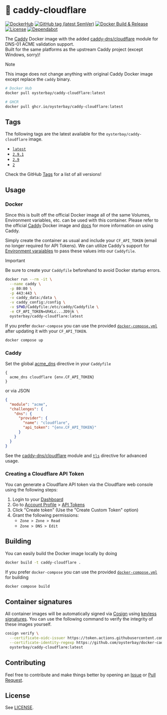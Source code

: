 # 🐳 caddy-cloudflare

[![DockerHub](https://img.shields.io/badge/DockerHub-oysterbay%2Fcaddy--cloudflare-blue?style=flat)](https://hub.docker.com/r/oysterbay/caddy-cloudflare)
[![GitHub tag (latest SemVer)](https://img.shields.io/github/v/tag/oysterbay/docker-caddy-cloudflare?label=Latest%20Version)](https://github.com/oysterbay/docker-caddy-cloudflare/tags)
[![Docker Build & Release](https://github.com/oysterbay/docker-caddy-cloudflare/actions/workflows/docker.yml/badge.svg)](https://github.com/oysterbay/docker-caddy-cloudflare/actions/workflows/docker.yml)
[![License](https://img.shields.io/github/license/oysterbay/docker-caddy-cloudflare)](https://github.com/oysterbay/docker-caddy-cloudflare/blob/main/LICENSE)
[![Dependabot](https://img.shields.io/badge/Dependabot-0366d6?style=flat&logo=dependabot&logoColor=white)](.github/dependabot.yml)

The [Caddy](https://hub.docker.com/_/caddy) Docker image with the added
[caddy-dns/cloudflare](https://github.com/caddy-dns/cloudflare) module for
DNS-01 ACME validation support.  
Built for the same platforms as the upstream Caddy project (except Windows, sorry)!

> [!NOTE]
> This image does not change anything with original Caddy Docker image except
> replace the `caddy` binary.

```sh
# Docker Hub
docker pull oysterbay/caddy-cloudflare:latest

# GHCR
docker pull ghcr.io/oysterbay/caddy-cloudflare:latest
```

## Tags

The following tags are the latest available for the
`oysterbay/caddy-cloudflare` image.

<!--START-TAGS-->
- [`latest`](https://github.com/oysterbay/docker-caddy-cloudflare/tree/v2.9.1)
- [`2.9.1`](https://github.com/oysterbay/docker-caddy-cloudflare/tree/v2.9.1)
- [`2.9`](https://github.com/oysterbay/docker-caddy-cloudflare/tree/v2.9)
- [`2`](https://github.com/oysterbay/docker-caddy-cloudflare/tree/v2)
<!--END-TAGS-->

Check the GitHub
[Tags](https://github.com/oysterbay/docker-caddy-cloudflare/tags)
for a list of all versions!

## Usage

### Docker

Since this is built off the official Docker image all of the same Volumes,
Environment variables, etc. can be used with this container. Please refer to the
official [Caddy](https://hub.docker.com/_/caddy) Docker image and
[docs](https://caddyserver.com/docs/) for more information on using Caddy.

Simply create the container as usual and include your `CF_API_TOKEN` (email no
longer required for API Tokens). We can utilize Caddy's support for
[Environment varaiables](https://caddyserver.com/docs/caddyfile/concepts#environment-variables)
to pass these values into our `Caddyfile`.

> [!IMPORTANT]
> Be sure to create your `Caddyfile` beforehand to avoid Docker startup errors.

```sh
docker run --rm -it \
  --name caddy \
  -p 80:80 \
  -p 443:443 \
  -v caddy_data:/data \
  -v caddy_config:/config \
  -v $PWD/Caddyfile:/etc/caddy/Caddyfile \
  -e CF_API_TOKEN=UhKLc...JD9jk \
  oysterbay/caddy-cloudflare:latest
```

If you prefer `docker-compose` you can use the provided
[`docker-compose.yml`](docker-compose.yml) after updating it with your
`CF_API_TOKEN`.

```sh
docker compose up
```

### Caddy

Set the global
[acme_dns](https://caddyserver.com/docs/caddyfile/options#acme-dns) directive
in your `Caddyfile`

```Caddyfile
{
  acme_dns cloudflare {env.CF_API_TOKEN}
}
```

or via JSON

```json
{
  "module": "acme",
  "challenges": {
    "dns": {
      "provider": {
        "name": "cloudflare",
        "api_token": "{env.CF_API_TOKEN}"
      }
    }
  }
}
```

See the [caddy-dns/cloudflare](https://github.com/caddy-dns/cloudflare) module
and [`tls`](https://caddyserver.com/docs/caddyfile/directives/tls#tls) directive
for advanced usage.

### Creating a Cloudflare API Token

You can generate a Cloudflare API token via the Cloudflare web console using the following steps:

1. Login to your [Dashboard](https://dash.cloudflare.com/)
2. Go to [Account Profile](https://dash.cloudflare.com/profile) > [API Tokens](https://dash.cloudflare.com/profile/api-tokens)
3. Click "Create token" (Use the "Create Custom Token" option)
4. Grant the following permissions:
   - `Zone > Zone > Read`
   - `Zone > DNS > Edit`

## Building

You can easily build the Docker image locally by doing

```sh
docker build -t caddy-cloudflare .
```

If you prefer `docker-compose` you can use the provided
[`docker-compose.yml`](docker-compose.yml) for building

```sh
docker compose build
```

## Container signatures

All container images will be automatically signed via
[Cosign](https://docs.sigstore.dev/cosign/overview/) using
[keyless signatures](https://docs.sigstore.dev/cosign/keyless/). You can use the
following command to verify the integrity of these images yourself.

```sh
cosign verify \
  --certificate-oidc-issuer https://token.actions.githubusercontent.com \
  --certificate-identity-regexp https://github.com/oysterbay/docker-caddy-cloudflare/.github/workflows/ \
  oysterbay/caddy-cloudflare:latest
```

## Contributing

Feel free to contribute and make things better by opening an
[Issue](https://github.com/oysterbay/docker-caddy-cloudflare/issues) or
[Pull Request](https://github.com/oysterbay/docker-caddy-cloudflare/pulls).

## License

See [LICENSE](https://github.com/oysterbay/docker-caddy-cloudflare/blob/main/LICENSE).
